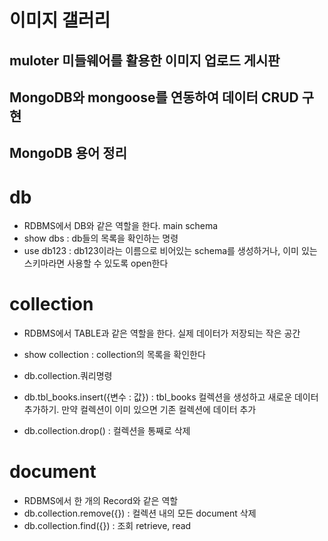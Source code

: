 # 이미지 갤러리

## muloter 미들웨어를 활용한 이미지 업로드 게시판
## MongoDB와 mongoose를 연동하여 데이터 CRUD 구현

## MongoDB 용어 정리

# db
* RDBMS에서 DB와 같은 역할을 한다. main schema
* show dbs : db들의 목록을 확인하는 명령
* use db123 : db123이라는 이름으로 비어있는 schema를 생성하거나, 이미 있는 스키마라면 사용할 수 있도록 open한다

# collection
* RDBMS에서 TABLE과 같은 역할을 한다. 실제 데이터가 저장되는 작은 공간
* show collection : collection의 목록을 확인한다
* db.collection.쿼리명령
* db.tbl_books.insert({변수 : 값}) : tbl_books 컬렉션을 생성하고 새로운 데이터 추가하기. 만약 컬렉션이 이미 있으면 기존 컬렉션에 데이터 추가

* db.collection.drop() : 컬렉션을 통째로 삭제

# document
* RDBMS에서 한 개의 Record와 같은 역할
* db.collection.remove({}) : 컬렉션 내의 모든 document 삭제
* db.collection.find({}) : 조회 retrieve, read